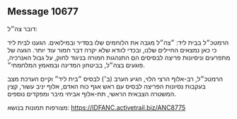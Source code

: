 ## Message 10677

דובר צה״ל:

הרמטכ״ל בבית ליד: ״צה״ל מגבה את הלוחמים שלו בסדיר ובמילואים. הגענו לבית ליד כי כאן נמצאים החיילים שלנו, ובכדי לוודא שלא יקרה דבר חמור עוד יותר. הגעה של מתפרעים וניסיונות פריצה לבסיסים הם התנהגות חמורה בניגוד לחוק, על גבול האנרכיה, פוגעים בצה״ל, בביטחון המדינה ובמאמץ המלחמתי״. 

הרמטכ״ל, רב-אלוף הרצי הלוי, הגיע הערב (ב׳) לבסיס ״בית ליד״ וקיים הערכת מצב בעקבות נסיונות הפריצה לבסיס עם ראש אגף כוח האדם, אלוף יניב עשור, קצין המשטרה הצבאית הראשי, תת-אלוף אביחי מיבר ומפקדים נוספים. 

מצורפות תמונות בנושא: https://IDFANC.activetrail.biz/ANC8775

